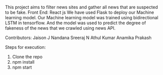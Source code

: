 This project aims to filter news sites and gather all news that are suspected to be fake.
Front End: React js
We have used Flask to deploy our Machine learning model.
Our Machine learning model was trained using bidirectional LSTM in tensorflow. And the model was used to predict the degree of fakeness of the news that we crawled using news API.

Contributors:
  Jaison J
  Nandana Sreeraj
  N Athul Kumar
  Anamika Prakash
  
Steps for execution:
  1. Clone the repo
  2. npm install
  3. npm start
